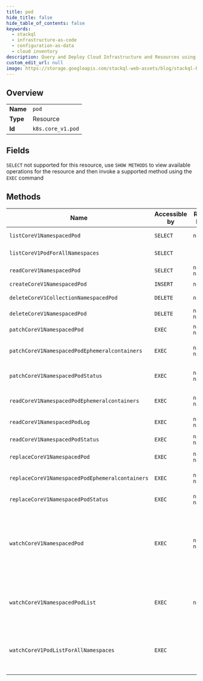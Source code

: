 ```yaml
---
title: pod
hide_title: false
hide_table_of_contents: false
keywords:
  - stackql
  - infrastructure-as-code
  - configuration-as-data
  - cloud inventory
description: Query and Deploy Cloud Infrastructure and Resources using SQL
custom_edit_url: null
image: https://storage.googleapis.com/stackql-web-assets/blog/stackql-blog-post-featured-image.png
---
```

  
    

## Overview
<table><tbody>
<tr><td><b>Name</b></td><td><code>pod</code></td></tr>
<tr><td><b>Type</b></td><td>Resource</td></tr>
<tr><td><b>Id</b></td><td><code>k8s.core_v1.pod</code></td></tr>
</tbody></table>

## Fields
`SELECT` not supported for this resource, use `SHOW METHODS` to view available operations for the resource and then invoke a supported method using the `EXEC` command  
## Methods
| Name | Accessible by | Required Params | Description |
| ---- | ------------- | --------------- | ----------- |
| `listCoreV1NamespacedPod` | `SELECT` | `namespace` | list or watch objects of kind Pod |
| `listCoreV1PodForAllNamespaces` | `SELECT` |  | list or watch objects of kind Pod |
| `readCoreV1NamespacedPod` | `SELECT` | `name, namespace` | read the specified Pod |
| `createCoreV1NamespacedPod` | `INSERT` | `namespace` | create a Pod |
| `deleteCoreV1CollectionNamespacedPod` | `DELETE` | `namespace` | delete collection of Pod |
| `deleteCoreV1NamespacedPod` | `DELETE` | `name, namespace` | delete a Pod |
| `patchCoreV1NamespacedPod` | `EXEC` | `name, namespace` | partially update the specified Pod |
| `patchCoreV1NamespacedPodEphemeralcontainers` | `EXEC` | `name, namespace` | partially update ephemeralcontainers of the specified Pod |
| `patchCoreV1NamespacedPodStatus` | `EXEC` | `name, namespace` | partially update status of the specified Pod |
| `readCoreV1NamespacedPodEphemeralcontainers` | `EXEC` | `name, namespace` | read ephemeralcontainers of the specified Pod |
| `readCoreV1NamespacedPodLog` | `EXEC` | `name, namespace` | read log of the specified Pod |
| `readCoreV1NamespacedPodStatus` | `EXEC` | `name, namespace` | read status of the specified Pod |
| `replaceCoreV1NamespacedPod` | `EXEC` | `name, namespace` | replace the specified Pod |
| `replaceCoreV1NamespacedPodEphemeralcontainers` | `EXEC` | `name, namespace` | replace ephemeralcontainers of the specified Pod |
| `replaceCoreV1NamespacedPodStatus` | `EXEC` | `name, namespace` | replace status of the specified Pod |
| `watchCoreV1NamespacedPod` | `EXEC` | `name, namespace` | watch changes to an object of kind Pod. deprecated: use the 'watch' parameter with a list operation instead, filtered to a single item with the 'fieldSelector' parameter. |
| `watchCoreV1NamespacedPodList` | `EXEC` | `namespace` | watch individual changes to a list of Pod. deprecated: use the 'watch' parameter with a list operation instead. |
| `watchCoreV1PodListForAllNamespaces` | `EXEC` |  | watch individual changes to a list of Pod. deprecated: use the 'watch' parameter with a list operation instead. |
